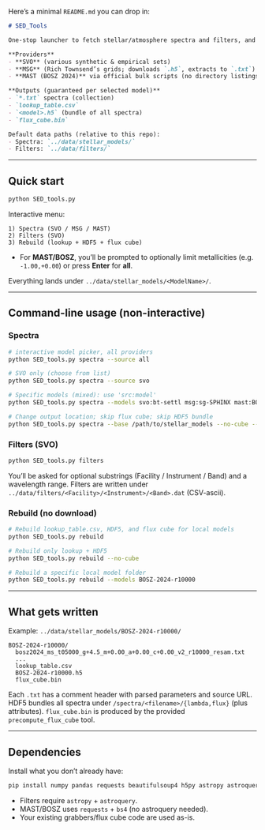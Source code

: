 Here’s a minimal `README.md` you can drop in:

````markdown
# SED_Tools

One-stop launcher to fetch stellar/atmosphere spectra and filters, and to build the standard products for each model.

**Providers**
- **SVO** (various synthetic & empirical sets)
- **MSG** (Rich Townsend’s grids; downloads `.h5`, extracts to `.txt`)
- **MAST (BOSZ 2024)** via official bulk scripts (no directory listings)

**Outputs (guaranteed per selected model)**
- `*.txt` spectra (collection)
- `lookup_table.csv`
- `<model>.h5` (bundle of all spectra)
- `flux_cube.bin`

Default data paths (relative to this repo):
- Spectra: `../data/stellar_models/`
- Filters: `../data/filters/`
````
---

## Quick start

```bash
python SED_tools.py
````

Interactive menu:

```
1) Spectra (SVO / MSG / MAST)
2) Filters (SVO)
3) Rebuild (lookup + HDF5 + flux cube)
```

* For **MAST/BOSZ**, you’ll be prompted to optionally limit metallicities (e.g. `-1.00,+0.00`) or press **Enter** for **all**.

Everything lands under `../data/stellar_models/<ModelName>/`.

---

## Command-line usage (non-interactive)

### Spectra

```bash
# interactive model picker, all providers
python SED_tools.py spectra --source all

# SVO only (choose from list)
python SED_tools.py spectra --source svo

# Specific models (mixed): use 'src:model'
python SED_tools.py spectra --models svo:bt-settl msg:sg-SPHINX mast:BOSZ-2024-r10000

# Change output location; skip flux cube; skip HDF5 bundle
python SED_tools.py spectra --base /path/to/stellar_models --no-cube --no-h5
```

### Filters (SVO)

```bash
python SED_tools.py filters
```

You’ll be asked for optional substrings (Facility / Instrument / Band) and a wavelength range.
Filters are written under `../data/filters/<Facility>/<Instrument>/<Band>.dat` (CSV-ascii).

### Rebuild (no download)

```bash
# Rebuild lookup_table.csv, HDF5, and flux cube for local models
python SED_tools.py rebuild

# Rebuild only lookup + HDF5
python SED_tools.py rebuild --no-cube

# Rebuild a specific local model folder
python SED_tools.py rebuild --models BOSZ-2024-r10000
```

---

## What gets written

Example: `../data/stellar_models/BOSZ-2024-r10000/`

```
BOSZ-2024-r10000/
  bosz2024_ms_t05000_g+4.5_m+0.00_a+0.00_c+0.00_v2_r10000_resam.txt
  ...
  lookup_table.csv
  BOSZ-2024-r10000.h5
  flux_cube.bin
```

Each `.txt` has a comment header with parsed parameters and source URL.
HDF5 bundles all spectra under `/spectra/<filename>/{lambda,flux}` (plus attributes).
`flux_cube.bin` is produced by the provided `precompute_flux_cube` tool.

---

## Dependencies

Install what you don’t already have:

```bash
pip install numpy pandas requests beautifulsoup4 h5py astropy astroquery tqdm
```

* Filters require `astropy` + `astroquery`.
* MAST/BOSZ uses `requests` + `bs4` (no astroquery needed).
* Your existing grabbers/flux cube code are used as-is.

